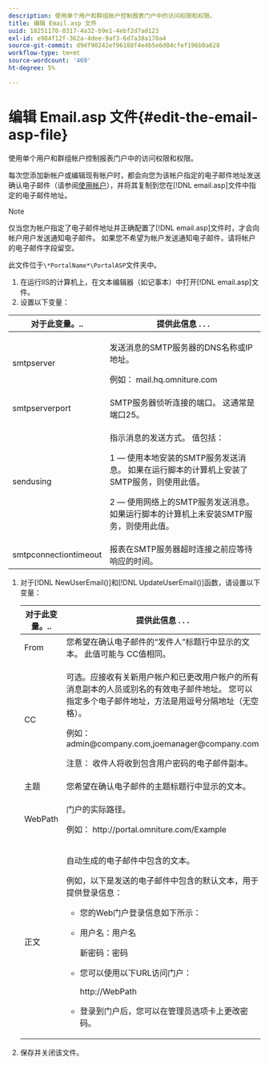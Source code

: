 ```yaml
---
description: 使用单个用户和群组帐户控制报表门户中的访问权限和权限。
title: 编辑 Email.asp 文件
uuid: 18251170-0317-4a32-b9e1-4ebf2d7ad123
exl-id: e984f12f-362a-4dee-9af3-6d7a38a178a4
source-git-commit: d9df90242ef96188f4e4b5e6d04cfef196b0a628
workflow-type: tm+mt
source-wordcount: '469'
ht-degree: 5%

---
```


# 编辑 Email.asp 文件{#edit-the-email-asp-file}

使用单个用户和群组帐户控制报表门户中的访问权限和权限。

每次您添加新帐户或编辑现有帐户时，都会向您为该帐户指定的电子邮件地址发送确认电子邮件（请参阅[使用帐户](../../../home/c-rpt-oview/c-admin-rpt/c-work-accts/c-work-accts.md#concept-c933a1940bda4a3489d61d8af315e45d)），并将其复制到您在[!DNL email.asp]文件中指定的电子邮件地址。

>[!NOTE]
>
>仅当您为帐户指定了电子邮件地址并正确配置了[!DNL email.asp]文件时，才会向帐户用户发送通知电子邮件。 如果您不希望为帐户发送通知电子邮件，请将帐户的电子邮件字段留空。

此文件位于`\*PortalName*\PortalASP`文件夹中。

1. 在运行IIS的计算机上，在文本编辑器（如记事本）中打开[!DNL email.asp]文件。
1. 设置以下变量：

<table id="table_44F52DA266364DF993C40678A28E0F0D"> 
 <thead> 
  <tr> 
   <th colname="col1" class="entry"> 对于此变量。.. </th> 
   <th colname="col2" class="entry"> 提供此信息 . . . </th> 
  </tr> 
 </thead>
 <tbody> 
  <tr> 
   <td colname="col1"> smtpserver </td> 
   <td colname="col2"> <p>发送消息的SMTP服务器的DNS名称或IP地址。 </p> <p>例如：<span class="filepath"> mail.hq.omniture.com</span></p> </td> 
  </tr> 
  <tr> 
   <td colname="col1"> smtpserverport </td> 
   <td colname="col2"> SMTP服务器侦听连接的端口。 这通常是端口25。 </td> 
  </tr> 
  <tr> 
   <td colname="col1"> sendusing </td> 
   <td colname="col2"> <p>指示消息的发送方式。 值包括： </p> <p>1 — 使用本地安装的SMTP服务发送消息。 如果在运行脚本的计算机上安装了SMTP服务，则使用此值。 </p> <p>2 — 使用网络上的SMTP服务发送消息。 如果运行脚本的计算机上未安装SMTP服务，则使用此值。 </p> </td> 
  </tr> 
  <tr> 
   <td colname="col1"> smtpconnectiontimeout </td> 
   <td colname="col2"><span class="wintitle">报表</span>在SMTP服务器超时连接之前应等待响应的时间。 </td> 
  </tr> 
 </tbody> 
</table>

1. 对于[!DNL NewUserEmail()]和[!DNL UpdateUserEmail()]函数，请设置以下变量：

   <table id="table_91C5E36B84A94C4097EE5993592BE587"> 
   <thead> 
   <tr> 
      <th colname="col1" class="entry"> 对于此变量。.. </th> 
      <th colname="col2" class="entry"> 提供此信息 . . . </th> 
   </tr> 
   </thead>
   <tbody> 
   <tr> 
      <td colname="col1"> From </td> 
      <td colname="col2">您希望在确认电子邮件的“发件人”标题行中显示的文本。 此值可能与<span class="wintitle"> CC</span>值相同。 </td> 
   </tr> 
   <tr> 
      <td colname="col1"> CC </td> 
      <td colname="col2"> <p>可选。应接收有关新用户帐户和已更改用户帐户的所有消息副本的人员或别名的有效电子邮件地址。 您可以指定多个电子邮件地址，方法是用逗号分隔地址（无空格）。 </p> <p>例如：<span class="filepath"> admin@company.com,joemanager@company.com</span></p> <p> <p>注意： 收件人将收到包含用户密码的电子邮件副本。 </p> </p> </td> 
   </tr> 
   <tr> 
      <td colname="col1"> 主题 </td> 
      <td colname="col2"> 您希望在确认电子邮件的主题标题行中显示的文本。 </td> 
   </tr> 
   <tr> 
      <td colname="col1"> WebPath </td> 
      <td colname="col2"> <p>门户的实际路径。 </p> <p>例如：<span class="filepath"> http://portal.omniture.com/Example</span></p> </td> 
   </tr> 
   <tr> 
      <td colname="col1"> 正文 </td> 
      <td colname="col2"> <p>自动生成的电子邮件中包含的文本。 </p> <p>例如，以下是发送的电子邮件中包含的默认文本，用于提供登录信息： 
      <ul id="ul_7FF2E7399AB64D279EC5794AB02C9749">
      <li id="li_7CBCC5CFF9E04776BBC893278785AEE7">您的Web门户登录信息如下所示： </li>
      <li id="li_5346F0AB3568444B88117C295D8E99C5"><p>用户名：用户名 </p><p>新密码：密码 </p></li>
      <li id="li_B0D1FAE818BA42CF8546796800A1AA08"><p>您可以使用以下URL访问门户： </p><p><span class="filepath"> http://WebPath</span></p></li>
      <li id="li_7CD71EBDFA1D418F960040569CD511EB">登录到门户后，您可以在<span class="wintitle">管理员</span>选项卡上更改密码。 </li>
      </ul></p> </td> 
   </tr> 
   </tbody> 
   </table>

1. 保存并关闭该文件。
